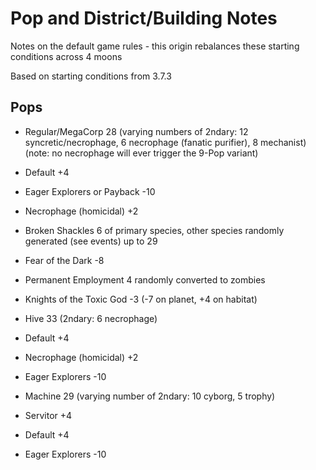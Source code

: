 # Pop and District/Building Notes

Notes on the default game rules - this origin rebalances these starting conditions across 4 moons

Based on starting conditions from 3.7.3

## Pops

* Regular/MegaCorp 28 (varying numbers of 2ndary: 12 syncretic/necrophage, 6 necrophage (fanatic purifier), 8 mechanist) (note: no necrophage will ever trigger the 9-Pop variant)
* Default +4
* Eager Explorers or Payback -10
* Necrophage (homicidal) +2
* Broken Shackles 6 of primary species, other species randomly generated (see events) up to 29
* Fear of the Dark -8
* Permanent Employment 4 randomly converted to zombies
* Knights of the Toxic God -3 (-7 on planet, +4 on habitat)

* Hive 33 (2ndary: 6 necrophage)
* Default +4
* Necrophage (homicidal) +2
* Eager Explorers -10

* Machine 29 (varying number of 2ndary: 10 cyborg, 5 trophy)
* Servitor +4
* Default +4
* Eager Explorers -10